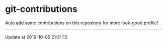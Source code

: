 # git-contributions

Auto add some contributions on this repository for more look-good profile!

---

Update at 2019-10-05 21:31:13
